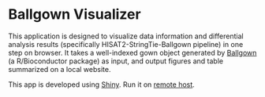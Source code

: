 # Ballgown Visualizer

This application is designed to visualize data information and differential analysis results (specifically HISAT2-StringTie-Ballgown pipeline) in one step on browser. It takes a well-indexed gown object generated by [Ballgown](https://github.com/alyssafrazee/ballgown) (a R/Bioconductor package) as input, and output figures and table summarized on a local website.

This app is developed using [Shiny](https://shiny.rstudio.com/). Run it on [remote host](https://jokerdii.shinyapps.io/ballgown-viz/).

